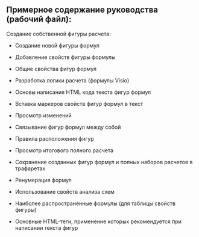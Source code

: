 ## Примерное содержание руководства (рабочий файл):

Создание собственной фигуры расчета:

- Создание новой фигуры формул
- Добавление свойств фигуры формулы
- Общие свойства фигур формул
- Разработка логики расчета (формулы Visio)

- Основы написания HTML кода текста фигур формул
- Вставка маркеров свойств фигур формул в текст
- Просмотр изменений

- Связывание фигур формул между собой
- Правила расположения фигур
- Просмотр итогового полного расчета
- Сохранение созданных фигур формул и полных наборов расчетов в трафаретах

- Ренумерация формул
- Использование свойств анализа схем

- Наиболее распространённые формулы (для таблицы свойств фигуры)
- Основные HTML-теги, применение которых рекомендуется при написании текста фигур